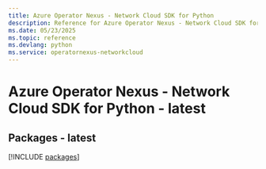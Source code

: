 ```yaml
---
title: Azure Operator Nexus - Network Cloud SDK for Python
description: Reference for Azure Operator Nexus - Network Cloud SDK for Python
ms.date: 05/23/2025
ms.topic: reference
ms.devlang: python
ms.service: operatornexus-networkcloud
---
```

# Azure Operator Nexus - Network Cloud SDK for Python - latest
## Packages - latest
[!INCLUDE [packages](operator-nexus---network-cloud-index.md)]